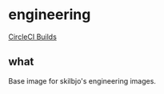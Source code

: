 # engineering

[CircleCI Builds](https://circleci.com/gh/skilbjo/engineering)

## what
Base image for skilbjo's engineering images.
